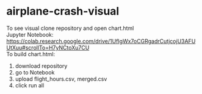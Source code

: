 # airplane-crash-visual  
To see visual clone repository and open chart.html  
Jupyter Notebook:
https://colab.research.google.com/drive/1UfIgWx7oCGRgadrCutjcojU3AFUUtXuu#scrollTo=H7yNCtoXu7CU  
To build chart.html:
1. download repository  
2. go to Notebook  
3. upload flight_hours.csv, merged.csv  
4. click run all
